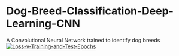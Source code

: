 # Dog-Breed-Classification-Deep-Learning-CNN
A Convolutional Neural Network trained to identify dog breeds
<a href="https://ibb.co/FHycrZK"><img src="https://i.ibb.co/Y01JCn3/Loss-v-Training-and-Test-Epochs.png" alt="Loss-v-Training-and-Test-Epochs" border="0"></a>
